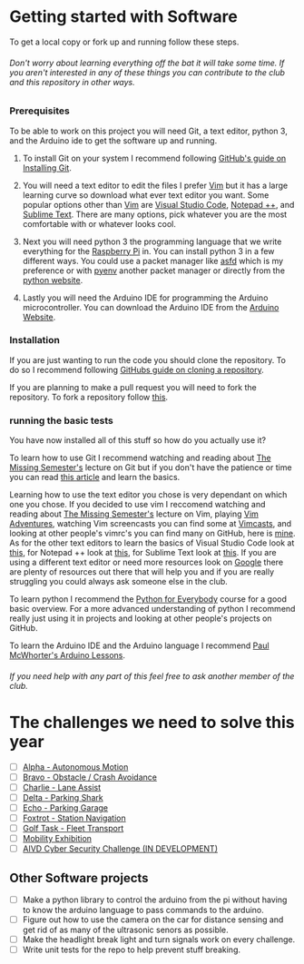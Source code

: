 # Getting started with Software

To get a local copy or fork up and running follow these steps.

###### Don't worry about learning everything off the bat it will take some time. If you aren't interested in any of these things you can contribute to the club and this repository in other ways.

### Prerequisites
To be able to work on this project you will need Git, a text editor, python 3, and the Arduino ide to get the software up and running. 

1. To install Git on your system I recommend following [GitHub's guide on Installing Git](https://github.com/git-guides/install-git).

2. You will need a text editor to edit the files I prefer [Vim][Vim] but it has a large learning curve so download what ever text editor you want. Some popular options other than [Vim][Vim] are [Visual Studio Code](https://code.visualstudio.com/Download), [Notepad ++](https://notepad-plus-plus.org/downloads/), and [Sublime Text](https://www.sublimetext.com/3). There are many options, pick whatever you are the most comfortable with or whatever looks cool.

3. Next you will need python 3 the programming language that we write everything for the [Raspberry Pi][Raspberry Pi] in. You can install python 3 in a few different ways. You could use a packet manager like [asfd](https://asdf-vm.com/#/) which is my preference or with [pyenv](https://github.com/pyenv/pyenv#installation) another packet manager or directly from the [python website](https://www.python.org/downloads/).

4. Lastly you will need the Arduino IDE for programming the Arduino microcontroller. You can download the Arduino IDE from the [Arduino Website](https://www.arduino.cc/en/software).

### Installation

If you are just wanting to run the code you should clone the repository. To do so I recommend following [GitHubs guide on cloning a repository](https://docs.github.com/en/free-pro-team@latest/github/creating-cloning-and-archiving-repositories/cloning-a-repository). 

If you are planning to make a pull request you will need to fork the repository. To fork a repository follow [this](https://docs.github.com/en/free-pro-team@latest/github/getting-started-with-github/fork-a-repo).

### running the basic tests

You have now installed all of this stuff so how do you actually use it?

To learn how to use Git I recommend watching and reading about [The Missing Semester's](https://missing.csail.mit.edu/2020/version-control/) lecture on Git but if you don't have the patience or time you can read [this article](https://www.freecodecamp.org/news/learn-the-basics-of-git-in-under-10-minutes-da548267cc91/) and learn the basics.

Learning how to use the text editor you chose is very dependant on which one you chose. If you decided to use vim I reccomend watching and reading about [The Missing Semester's](https://missing.csail.mit.edu/2020/editors/) lecture on Vim, playing [Vim Adventures](https://vim-adventures.com), watching Vim screencasts you can find some at [Vimcasts](http://vimcasts.org), and looking at other people's vimrc's you can find many on GitHub, here is [mine](https://github.com/N1H1L0/.dotfiles/blob/main/vim/vimrc). As for the other text editors to learn the basics of Visual Studio Code look at [this](https://code.visualstudio.com/docs/getstarted/introvideos), for Notepad ++ look at [this](https://npp-user-manual.org/docs/getting-started/), for Sublime Text look at [this](https://sublime-text-unofficial-documentation.readthedocs.io/en/latest/basic_concepts.html). If you are using a different text editor or need more resources look on [Google](https://www.google.com) there are plenty of resources out there that will help you and if you are really struggling you could always ask someone else in the club.

To learn python I recommend the [Python for Everybody](https://www.coursera.org/specializations/python) course for a good basic overview. For a more advanced understanding of python I recommend really just using it in projects and looking at other people's projects on GitHub.

To learn the Arduino IDE and the Arduino language I recommend [Paul McWhorter's Arduino Lessons](https://www.youtube.com/playlist?list=PLGs0VKk2DiYx6CMdOQR_hmJ2NbB4mZQn-).

###### If you need help with any part of this feel free to ask another member of the club.

# The challenges we need to solve this year
- [ ] [Alpha - Autonomous Motion](2020-2021/Alpha)
- [ ] [Bravo - Obstacle / Crash Avoidance](2020-2021/Bravo)
- [ ] [Charlie - Lane Assist](2020-2021/Charlie)
- [ ] [Delta - Parking Shark](2020-2021/Delta)
- [ ] [Echo - Parking Garage](2020-2021/Echo)
- [ ] [Foxtrot - Station Navigation](2020-2021/Foxtrot)
- [ ] [Golf Task - Fleet Transport](2020-2021/Golf_Task)
- [ ] [Mobility Exhibition](2020-2021/Mobility_Exhibition)
- [ ] [AIVD Cyber Security Challenge (IN DEVELOPMENT)](2020-2021/AIVD_Cyber_Security_Challenge)

## Other Software projects
- [ ] Make a python library to control the arduino from the pi without having to know the arduino language to pass commands to the arduino.
- [ ] Figure out how to use the camera on the car for distance sensing and get rid of as many of the ultrasonic senors as possible.
- [ ] Make the headlight break light and turn signals work on every challenge.
- [ ] Write unit tests for the repo to help prevent stuff breaking.

<!-- Links -->
[Vim]: https://www.vim.org/download.php 
[Raspberry Pi]: https://www.raspberrypi.org
